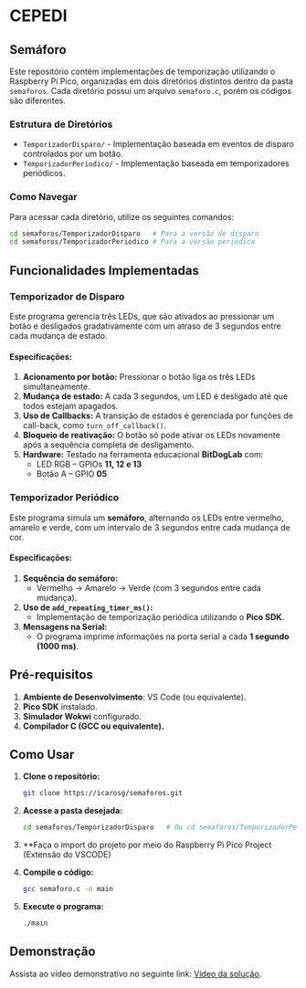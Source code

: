 # CEPEDI

## Semáforo

Este repositório contém implementações de temporização utilizando o Raspberry Pi Pico, organizadas em dois diretórios distintos dentro da pasta `semaforos`. Cada diretório possui um arquivo `semaforo.c`, porém os códigos são diferentes.

### Estrutura de Diretórios

- `TemporizadorDisparo/` - Implementação baseada em eventos de disparo controlados por um botão.
- `TemporizadorPeriodico/` - Implementação baseada em temporizadores periódicos.

### Como Navegar

Para acessar cada diretório, utilize os seguintes comandos:

```bash
cd semaforos/TemporizadorDisparo   # Para a versão de disparo
cd semaforos/TemporizadorPeriodico # Para a versão periódica
```

## Funcionalidades Implementadas

### **Temporizador de Disparo**
Este programa gerencia três LEDs, que são ativados ao pressionar um botão e desligados gradativamente com um atraso de 3 segundos entre cada mudança de estado.

#### **Especificações:**
1. **Acionamento por botão:** Pressionar o botão liga os três LEDs simultaneamente.
2. **Mudança de estado:** A cada 3 segundos, um LED é desligado até que todos estejam apagados.
3. **Uso de Callbacks:** A transição de estados é gerenciada por funções de call-back, como `turn_off_callback()`.
4. **Bloqueio de reativação:** O botão só pode ativar os LEDs novamente após a sequência completa de desligamento.
5. **Hardware:** Testado na ferramenta educacional **BitDogLab** com:
   - LED RGB – GPIOs **11, 12 e 13**
   - Botão A – GPIO **05**

### **Temporizador Periódico**
Este programa simula um **semáforo**, alternando os LEDs entre vermelho, amarelo e verde, com um intervalo de 3 segundos entre cada mudança de cor.

#### **Especificações:**
1. **Sequência do semáforo:**
   - Vermelho → Amarelo → Verde (com 3 segundos entre cada mudança).
2. **Uso de `add_repeating_timer_ms()`:**
   - Implementação de temporização periódica utilizando o **Pico SDK**.
3. **Mensagens na Serial:**
   - O programa imprime informações na porta serial a cada **1 segundo (1000 ms)**.

## **Pré-requisitos**

1. **Ambiente de Desenvolvimento**: VS Code (ou equivalente).
2. **Pico SDK** instalado.
3. **Simulador Wokwi** configurado.
4. **Compilador C (GCC ou equivalente).**

## **Como Usar**

1. **Clone o repositório:**

    ```bash
    git clone https://icarosg/semaforos.git
    ```

2. **Acesse a pasta desejada:**

    ```bash
    cd semaforos/TemporizadorDisparo   # Ou cd semaforos/TemporizadorPeriodico
    ```

3. **Faça o import do projeto por meio do Raspberry Pi Pico Project (Extensão do VSCODE)

4. **Compile o código:**

    ```bash
    gcc semaforo.c -o main
    ```

5. **Execute o programa:**

    ```bash
    ./main
    ```

## **Demonstração**

Assista ao vídeo demonstrativo no seguinte link: [Vídeo da solução](https://www.dropbox.com/scl/fi/6eiwmkkqolcny44nv65jd/DemonstracaoTemporizadorPeriodicoTemporizadorDisparo.mkv?rlkey=7yxcub60lhnw4sazlmw9cti47&st=ncw5012q&dl=0).

